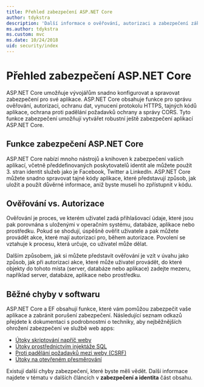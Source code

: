 ```yaml
---
title: Přehled zabezpečení ASP.NET Core
author: tdykstra
description: 'Další informace o ověřování, autorizaci a zabezpečení základy v ASP.NET Core.'
ms.author: tdykstra
ms.custom: mvc
ms.date: 10/24/2018
uid: security/index
---
```

# <a name="overview-of-aspnet-core-security"></a>Přehled zabezpečení ASP.NET Core

ASP.NET Core umožňuje vývojářům snadno konfigurovat a spravovat zabezpečení pro své aplikace. ASP.NET Core obsahuje funkce pro správu ověřování, autorizaci, ochranu dat, vynucení protokolu HTTPS, tajných kódů aplikace, ochrana proti padělání požadavků ochrany a správy CORS. Tyto funkce zabezpečení umožňují vytvářet robustní ještě zabezpečení aplikací ASP.NET Core.

## <a name="aspnet-core-security-features"></a>Funkce zabezpečení ASP.NET Core

ASP.NET Core nabízí mnoho nástrojů a knihoven k zabezpečení vašich aplikací, včetně předdefinovaných poskytovatelů identit ale můžete použít 3. stran identit služeb jako je Facebook, Twitter a LinkedIn. ASP.NET Core můžete snadno spravovat tajné kódy aplikace, které představují způsob, jak uložit a použít důvěrné informace, aniž byste museli ho zpřístupnit v kódu.

## <a name="authentication-vs-authorization"></a>Ověřování vs. Autorizace

Ověřování je proces, ve kterém uživatel zadá přihlašovací údaje, které jsou pak porovnána s uloženými v operačním systému, databáze, aplikace nebo prostředku. Pokud se shodují, úspěšně ověřit uživatele a pak můžete provádět akce, které mají autorizaci pro, během autorizace. Povolení se vztahuje k procesu, která určuje, co uživatel může dělat.

Dalším způsobem, jak si můžete představit ověřování je vzít v úvahu jako způsob, jak při autorizaci akce, které může uživatel provádět, do které objekty do tohoto místa (server, databáze nebo aplikace) zadejte mezeru, například server, databáze, aplikace nebo prostředku.

## <a name="common-vulnerabilities-in-software"></a>Běžné chyby v softwaru

ASP.NET Core a EF obsahují funkce, které vám pomůžou zabezpečit vaše aplikace a zabránit porušení zabezpečení. Následující seznam odkazů přejdete k dokumentaci s podrobnostmi o techniky, aby nejběžnějších ohrožení zabezpečení ve službě web apps:

* [Útoky skriptování napříč weby](xref:security/cross-site-scripting)
* [Útoky prostřednictvím injektáže SQL](/ef/core/querying/raw-sql)
* [Proti padělání požadavků mezi weby (CSRF)](xref:security/anti-request-forgery)
* [Útoky na otevřeném přesměrování](xref:security/preventing-open-redirects)

Existují další chyby zabezpečení, které byste měli vědět. Další informace najdete v tématu v dalších článcích v **zabezpečení a identita** část obsahu.
